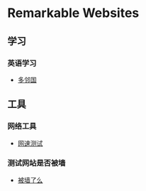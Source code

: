 # Remarkable Websites
## 学习
### 英语学习
- [多邻国](http://www.duolingo.cn/)

## 工具
### 网络工具
- [网速测试](https://fast.com)

### 测试网站是否被墙
- [被墙了么](http://www.websitepulse.com/help/testtools.china-test.html)
